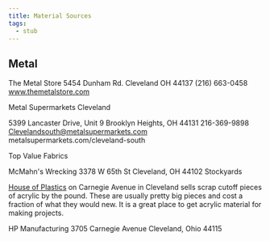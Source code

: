```yaml
---
title: Material Sources
tags:
  - stub
---
```


## Metal

The Metal Store 5454 Dunham Rd. Cleveland OH 44137 (216) 663-0458 www.themetalstore.com

Metal Supermarkets Cleveland

5399 Lancaster Drive, Unit 9 Brooklyn Heights, OH 44131 216-369-9898 Clevelandsouth@metalsupermarkets.com metalsupermarkets.com/cleveland-south

Top Value Fabrics

McMahn's Wrecking 3378 W 65th St Cleveland, OH 44102 Stockyards

[House of Plastics](https://www.hpmanufacturing.com/hop/) on Carnegie Avenue in Cleveland sells scrap cutoff pieces of acrylic by the pound. These are usually pretty big pieces and cost a fraction of what they would new. It is a great place to get acrylic material for making projects.

HP Manufacturing
3705 Carnegie Avenue
Cleveland, Ohio 44115
